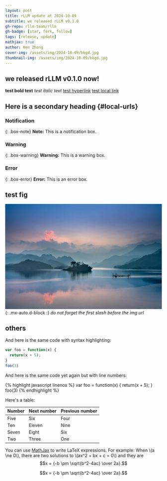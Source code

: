 ```yaml
---
layout: post
title: rLLM update at 2024-10-09
subtitle: we released rLLM v0.1.0
gh-repo: rllm-team/rllm
gh-badge: [star, fork, follow]
tags: [release, update]
mathjax: true
author: Ken Zhong
cover-img: /assets/img/2024-10-09/bkgd.jpg
thumbnail-img: /assets/img/2024-10-09/bkgd.jpg
---
```


## we released rLLM v0.1.0 now!

**test bold text**
*test italic text*
[test hyperlink](https://github.com/rllm-team/rllm)
[test local link](#local-urls)

## Here is a secondary heading {#local-urls}

### Notification

{: .box-note}
**Note:** This is a notification box.

### Warning

{: .box-warning}
**Warning:** This is a warning box.

### Error

{: .box-error}
**Error:** This is an error box.

## test fig
![test](/assets/img/2024-10-09/test.jpg){: .mx-auto.d-block :}
_do not forget the first slash before the img url_

## others

And here is the same code with syntax highlighting:

```javascript
var foo = function(x) {
  return(x + 5);
}
foo(3)
```

And here is the same code yet again but with line numbers:

{% highlight javascript linenos %}
var foo = function(x) {
  return(x + 5);
}
foo(3)
{% endhighlight %}

Here's a table:

| Number | Next number | Previous number |
| :------ |:--- | :--- |
| Five | Six | Four |
| Ten | Eleven | Nine |
| Seven | Eight | Six |
| Two | Three | One |

You can use [MathJax](https://www.mathjax.org/) to write LaTeX expressions. For example:
When \\(a \ne 0\\), there are two solutions to \\(ax^2 + bx + c = 0\\) and they are $$x = {-b \pm \sqrt{b^2-4ac} \over 2a}.$$

$$x = {-b \pm \sqrt{b^2-4ac} \over 2a}.$$
